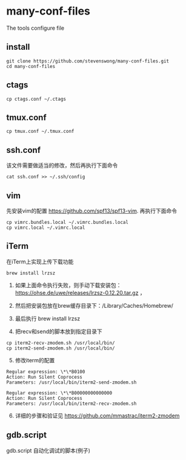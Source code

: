 # many-conf-files
The tools configure file

## install
```
git clone https://github.com/stevenswong/many-conf-files.git
cd many-conf-files
```

## ctags
```
cp ctags.conf ~/.ctags
```

## tmux.conf
```
cp tmux.conf ~/.tmux.conf
```

## ssh.conf
该文件需要做适当的修改，然后再执行下面命令

```
cat ssh.conf >> ~/.ssh/config
```

## vim
先安装vim的配置 https://github.com/spf13/spf13-vim.
再执行下面命令

```
cp vimrc.bundles.local ~/.vimrc.bundles.local
cp vimrc.local ~/.vimrc.local
```

## iTerm
在iTerm上实现上传下载功能

```
brew install lrzsz
```
1. 如果上面命令执行失败，则手动下载安装包：https://ohse.de/uwe/releases/lrzsz-0.12.20.tar.gz ，

2. 然后把安装包放在brew缓存目录下：/Library/Caches/Homebrew/

3. 最后执行 brew install lrzsz

4. 把recv和send的脚本放到指定目录下

```
cp iterm2-recv-zmodem.sh /usr/local/bin/
cp iterm2-send-zmodem.sh /usr/local/bin/
```

5. 修改iterm的配置

```
Regular expression: \*\*B0100
Action: Run Silent Coprocess
Parameters: /usr/local/bin/iterm2-send-zmodem.sh

Regular expression: \*\*B00000000000000
Action: Run Silent Coprocess
Parameters: /usr/local/bin/iterm2-recv-zmodem.sh
```

6. 详细的步骤和验证见 https://github.com/mmastrac/iterm2-zmodem

## gdb.script
gdb.script 自动化调试的脚本(例子)
